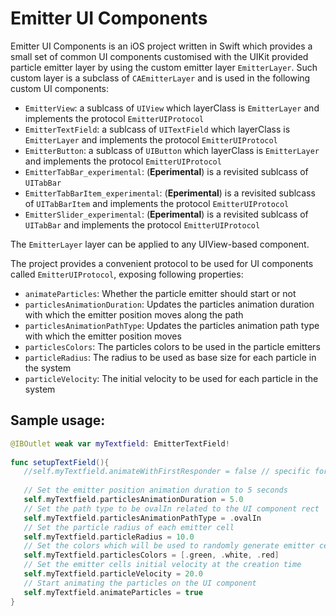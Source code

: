 Emitter UI Components
============

Emitter UI Components is an iOS project written in Swift which provides a small set of common UI components customised with the UIKit provided particle emitter layer by using the custom emitter layer `EmitterLayer`. Such custom layer is a subclass of `CAEmitterLayer` and is used in the following custom UI components:

* `EmitterView`: a sublcass of `UIView` which layerClass is `EmitterLayer` and implements the protocol `EmitterUIProtocol`
* `EmitterTextField`: a sublcass of `UITextField` which layerClass is `EmitterLayer` and implements the protocol `EmitterUIProtocol`
* `EmitterButton`: a sublcass of `UIButton` which layerClass is `EmitterLayer` and implements the protocol `EmitterUIProtocol`
* `EmitterTabBar_experimental`: (**Eperimental**) is a revisited sublcass of `UITabBar`
* `EmitterTabBarItem_experimental`: (**Eperimental**) is a revisited sublcass of `UITabBarItem` and implements the protocol `EmitterUIProtocol`
* `EmitterSlider_experimental`: (**Eperimental**) is a revisited sublcass of `UITabBar` and implements the protocol `EmitterUIProtocol`

The `EmitterLayer` layer can be applied to any UIView-based component.

The project provides a convenient protocol to be used for UI components called `EmitterUIProtocol`, exposing following properties:

* `animateParticles`: Whether the particle emitter should start or not
* `particlesAnimationDuration`: Updates the particles animation duration with which the emitter position moves along the path
* `particlesAnimationPathType`: Updates the particles animation path type with which the emitter position moves
* `particlesColors`: The particles colors to be used in the particle emitters
* `particleRadius`: The radius to be used as base size for each particle in the system
* `particleVelocity`: The initial velocity to be used for each particle in the system
 
## Sample usage:

 ```swift
@IBOutlet weak var myTextfield: EmitterTextField!
    
func setupTextField(){
    //self.myTextfield.animateWithFirstResponder = false // specific for EmitterTextField component
    
    // Set the emitter position animation duration to 5 seconds
    self.myTextfield.particlesAnimationDuration = 5.0
    // Set the path type to be ovalIn related to the UI component rect
    self.myTextfield.particlesAnimationPathType = .ovalIn
    // Set the particle radius of each emitter cell
    self.myTextfield.particleRadius = 10.0
    // Set the colors which will be used to randomly generate emitter cell
    self.myTextfield.particlesColors = [.green, .white, .red]
    // Set the emitter cells initial velocity at the creation time
    self.myTextfield.particleVelocity = 20.0
    // Start animating the particles on the UI component
    self.myTextfield.animateParticles = true
}
```